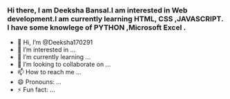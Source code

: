 ### Hi there, I am Deeksha Bansal.I am interested in Web development.I am currently learning HTML, CSS ,JAVASCRIPT. I have some knowlege of PYTHON ,Microsoft Excel .

- 👋 Hi, I’m @Deeksha170291
- 👀 I’m interested in ...
- 🌱 I’m currently learning ...
- 💞️ I’m looking to collaborate on ...
- 📫 How to reach me ...
- 😄 Pronouns: ...
- ⚡ Fun fact: ...

<!---
Deeksha170291/Deeksha170291 is a ✨ special ✨ repository because its `README.md` (this file) appears on your GitHub profile.
You can click the Preview link to take a look at your changes.
--->
